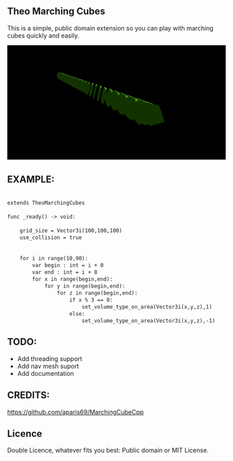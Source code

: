 ## Theo Marching Cubes

This is a simple, public domain extension so you can play with marching cubes quickly and easily.

![alt text](https://github.com/TheoLomeuBraga/theo_marching_cubes_extension/blob/master/MC_demo.png "marching cubes demo demo")

## EXAMPLE:

```gdscript

extends TheoMarchingCubes

func _ready() -> void:
	
	grid_size = Vector3i(100,100,100)
	use_collision = true
	
	
	for i in range(10,90):
		var begin : int = i + 0
		var end : int = i + 8
		for x in range(begin,end):
			for y in range(begin,end):
				for z in range(begin,end):
					if x % 3 == 0:
						set_volume_type_on_area(Vector3i(x,y,z),1)
					else:
						set_volume_type_on_area(Vector3i(x,y,z),-1)

```

## TODO: 
* Add threading support
* Add nav mesh suport
* Add documentation

## CREDITS:
https://github.com/aparis69/MarchingCubeCpp

## Licence
Double Licence, whatever fits you best: Public domain or MIT License.
